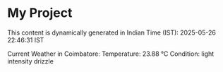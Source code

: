# My Project

This content is dynamically generated in Indian Time (IST): 2025-05-26 22:46:31 IST


Current Weather in Coimbatore:
Temperature: 23.88 °C
Condition: light intensity drizzle
